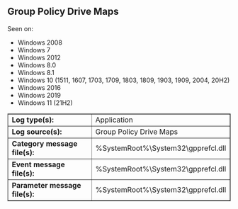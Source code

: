## Group Policy Drive Maps

Seen on:
* Windows 2008
* Windows 7
* Windows 2012
* Windows 8.0
* Windows 8.1
* Windows 10 (1511, 1607, 1703, 1709, 1803, 1809, 1903, 1909, 2004, 20H2)
* Windows 2016
* Windows 2019
* Windows 11 (21H2)

<table border="1" class="docutils">
  <tbody>
    <tr>
      <td><b>Log type(s):</b></td>
      <td>Application</td>
    </tr>
    <tr>
      <td><b>Log source(s):</b></td>
      <td>Group Policy Drive Maps</td>
    </tr>
    <tr>
      <td><b>Category message file(s):</b></td>
      <td>%SystemRoot%\System32\gpprefcl.dll</td>
    </tr>
    <tr>
      <td><b>Event message file(s):</b></td>
      <td>%SystemRoot%\System32\gpprefcl.dll</td>
    </tr>
    <tr>
      <td><b>Parameter message file(s):</b></td>
      <td>%SystemRoot%\System32\gpprefcl.dll</td>
    </tr>
  </tbody>
</table>

&nbsp;

